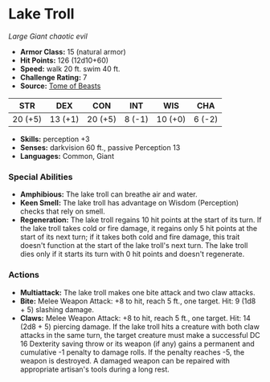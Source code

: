 # Lake Troll

*Large* *Giant* *chaotic evil*

- **Armor Class:** 15 (natural armor)
- **Hit Points:** 126 (12d10+60)
- **Speed:** walk 20 ft. swim 40 ft.
- **Challenge Rating:** 7
- **Source:** [Tome of Beasts](https://koboldpress.com/kpstore/product/tome-of-beasts-for-5th-edition-print/)

| STR | DEX | CON | INT | WIS | CHA |
| --- | --- | --- | --- | --- | --- |
| 20 (+5) | 13 (+1) | 20 (+5) | 8 (-1) | 10 (+0) | 6 (-2) |

- **Skills:** perception +3
- **Senses:** darkvision 60 ft., passive Perception 13
- **Languages:** Common, Giant
### Special Abilities
- **Amphibious:** The lake troll can breathe air and water.
- **Keen Smell:** The lake troll has advantage on Wisdom (Perception) checks that rely on smell.
- **Regeneration:** The lake troll regains 10 hit points at the start of its turn. If the lake troll takes cold or fire damage, it regains only 5 hit points at the start of its next turn; if it takes both cold and fire damage, this trait doesn't function at the start of the lake troll's next turn. The lake troll dies only if it starts its turn with 0 hit points and doesn't regenerate.
### Actions
- **Multiattack:** The lake troll makes one bite attack and two claw attacks.
- **Bite:** Melee Weapon Attack: +8 to hit, reach 5 ft., one target. Hit: 9 (1d8 + 5) slashing damage.
- **Claws:** Melee Weapon Attack: +8 to hit, reach 5 ft., one target. Hit: 14 (2d8 + 5) piercing damage. If the lake troll hits a creature with both claw attacks in the same turn, the target creature must make a successful DC 16 Dexterity saving throw or its weapon (if any) gains a permanent and cumulative -1 penalty to damage rolls. If the penalty reaches -5, the weapon is destroyed. A damaged weapon can be repaired with appropriate artisan's tools during a long rest.
